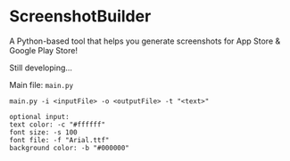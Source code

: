 # ScreenshotBuilder
A Python-based tool that helps you generate screenshots for App Store &amp; Google Play Store!

Still developing...

Main file: `main.py`

```
main.py -i <inputFile> -o <outputFile> -t "<text>"

optional input:
text color: -c "#ffffff"
font size: -s 100
font file: -f "Arial.ttf"
background color: -b "#000000"
```
